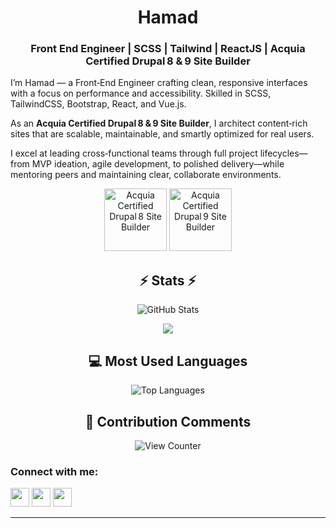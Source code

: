 <h1 align="center">Hamad</h1>
<h3 align="center">Front End Engineer | SCSS | Tailwind | ReactJS | Acquia Certified Drupal 8 & 9 Site Builder</h3>

<p align="left">
  I’m Hamad — a Front‑End Engineer crafting clean, responsive interfaces with a focus on performance and accessibility. Skilled in SCSS, TailwindCSS, Bootstrap, React, and Vue.js.
</p>

<p align="left">
  As an <strong>Acquia Certified Drupal 8 & 9 Site Builder</strong>, I architect content‑rich sites that are scalable, maintainable, and smartly optimized for real users.
</p>

<p align="left">
  I excel at leading cross‑functional teams through full project lifecycles—from MVP ideation, agile development, to polished delivery—while mentoring peers and maintaining clear, collaborate environments.
</p>

<p align="center">
    <img src="https://www.drupal.org/files/D8SB_0.png" height="100" alt="Acquia Certified Drupal 8 Site Builder" />
  <img src="https://www.drupal.org/files/ds9_sb.png" height="100" alt="Acquia Certified Drupal 9 Site Builder" />

</p>

<h2 align="center">⚡ Stats ⚡</h2>
<p align="center">
  <img src="https://github-readme-stats.vercel.app/api?username=imhamad&show_icons=true&theme=react&hide_border=true" alt="GitHub Stats" />
</p>
<p align="center">
  <img src="https://github-profile-trophy.vercel.app/?username=imhamad" />
</p>

<h2 align="center">💻 Most Used Languages</h2>
<p align="center">
  <img src="https://github-readme-stats.vercel.app/api/top-langs/?username=imhamad&layout=compact&theme=react&hide_border=true" alt="Top Languages" />
</p>

<h2 align="center">💬 Contribution Comments</h2>
<p align="center">
  <img src="https://komarev.com/ghpvc/?username=imhamad&label=PROFILE+VIEWS&style=flat-square" alt="View Counter" />
</p>
<h3 align="left">Connect with me:</h3>
<p align="left">
  <a href="https://linkedin.com/in/imhamad" target="_blank"><img src="https://img.shields.io/badge/LinkedIn-%230077B5?style=for-the-badge&logo=linkedin&logoColor=white" height="30"/></a>
  <a href="mailto:hamad@netchainmedia.com" target="_blank"><img src="https://img.shields.io/badge/Gmail-D14836?style=for-the-badge&logo=gmail&logoColor=white" height="30"/></a>
  <a href="https://twitter.com/imhamad__" target="_blank"><img src="https://img.shields.io/badge/Twitter-1DA1F2?style=for-the-badge&logo=twitter&logoColor=white" height="30"/></a>
</p>

---
